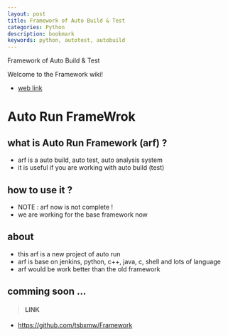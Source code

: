```yaml
---
layout: post
title: Framework of Auto Build & Test
categories: Python
description: bookmark
keywords: python, autotest, autobuild
---
```


Framework of Auto Build & Test

Welcome to the Framework wiki!

* [web link](http://mengweibbs.cn/Framework)

# Auto Run FrameWrok

## what is Auto Run Framework (arf) ?

* arf is a auto build, auto test, auto analysis system
* it is useful if you are working with auto build (test)

## how to use it ?

* NOTE : arf now is not complete !
* we are working for the base framework now

## about

* this arf is a new project of auto run
* arf is base on jenkins, python, c++, java, c, shell and lots of language
* arf would be work better than the old framework 

## comming soon ...

> #### LINK

* https://github.com/tsbxmw/Framework
